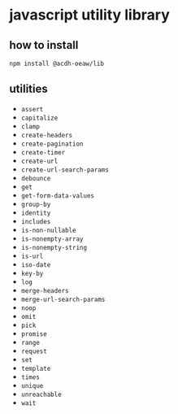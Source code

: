 # javascript utility library

## how to install

```bash
npm install @acdh-oeaw/lib
```

## utilities

- `assert`
- `capitalize`
- `clamp`
- `create-headers`
- `create-pagination`
- `create-timer`
- `create-url`
- `create-url-search-params`
- `debounce`
- `get`
- `get-form-data-values`
- `group-by`
- `identity`
- `includes`
- `is-non-nullable`
- `is-nonempty-array`
- `is-nonempty-string`
- `is-url`
- `iso-date`
- `key-by`
- `log`
- `merge-headers`
- `merge-url-search-params`
- `noop`
- `omit`
- `pick`
- `promise`
- `range`
- `request`
- `set`
- `template`
- `times`
- `unique`
- `unreachable`
- `wait`
